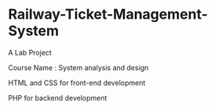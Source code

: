 # Railway-Ticket-Management-System
A Lab Project

Course Name : System analysis and design

HTML and CSS for front-end development

PHP for backend development 
